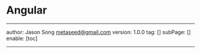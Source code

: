 # Angular
---
author: Jason Song <metaseed@gmail.com>
version: 1.0.0
tag: []
subPage: []
enable: [toc]

---

